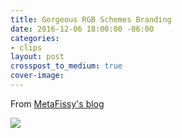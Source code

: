 ```yaml
---
title: Gorgeous RGB Schemes Branding
date: 2016-12-06 18:00:00 -06:00
categories:
- clips
layout: post
crosspost_to_medium: true
cover-image: 
---
```


From [MetaFissy's blog](http://metafizzy.co/blog/rgb-schemes-logo/)

![](http://i.imgur.com/1tRedUl.png)
